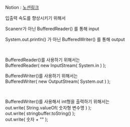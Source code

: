 
Notion : [노션링크](https://www.notion.so/BufferedWriter-int-325eb44e02e14d7ea92af16ab55a8522)

입출력 속도를 향상시키기 위해서  
  
Scanenr가 아닌 BufferedReader() 를 통해 input  
  
System.out.println() 가 아닌 BufferedWriter() 를 통해 output  

<br/>

BufferedReader()를 사용하기 위해서는  
BufferedReader( new InputStream( System.in ) );  

BufferedWriter()를 사용하기 위해서는  
BufferedWriter( new OutputStream( System.out ) );  

<br/>

BufferedWriter()를 사용해서 int형을 출력하기 위해서는  
out.write( String.valueOf( 숫자형 변수명 ) );  
out.write( stringbuffer.toString() );  
out.write( 숫자 + "" );  
